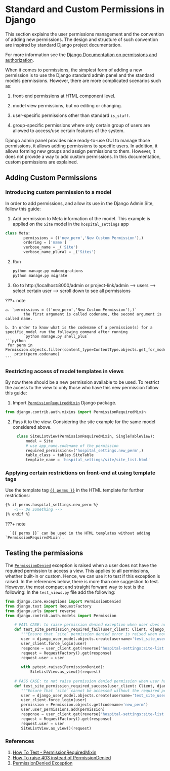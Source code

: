 # Standard and Custom Permissions in Django

This section explains the user permissions management and the convention of adding new permissions. The design and structure of such convention are inspired by standard Django project documentation.


For more information see the [Django Documentation on permissions and authorization](https://docs.djangoproject.com/en/dev/topics/auth/default/#permissions-and-authorization).

When it comes to permissions, the simplest form of adding a new permission is to use the Django standard admin panel and the standard models permissions. However, there are more complicated scenarios such as:

1. front-end permissions at HTML component level.

2. model view permissions, but no editing or changing.

3. user-specific permissions other than standard `is_staff`.

4. group-specific permissions where only certain group of users are allowed to access/use certain features of the system.


Django admin panel provides nice ready-to-use GUI to manage those permissions, it allows adding permissions to specific users. In addition, it allows forming new groups and assign permissions to them. However, it does not provide a way to add custom permissions. In this documentation, custom permissions are explained.

## Adding Custom Permissions

### Introducing custom permission to a model
In order to add permissions, and allow its use in the Django Admin Site, follow this guide:

1. Add permission to Meta information of the model. This example is applied on the `Site` model in the `hospital_settings` app
```python
class Meta:
        permissions = (('new_perm','New Custom Permission'),)
        ordering = ['name']
        verbose_name = _('Site')
        verbose_name_plural = _('Sites')
```

2. Run
   ```python
   python manage.py makemigrations
   python manage.py migrate
   ```

3. Go to http://localhost:8000/admin or project-link/admin --> users --> select certain user --> scroll down to see all permissions

???+ note

    a. `permissions = (('new_perm','New Custom Permission'),)`
            the first argument is called codename, the second argument is called name. 
    
    b. In order to know what is the codename of a permission(s) for a specific model run the following command after running
            `python manage.py shell_plus`
    ```python
     for perm in Permission.objects.filter(content_type=ContentType.objects.get_for_model(Site)):
        print(perm.codename)
    ```

### Restricting access of model templates in views

By now there should be a new permission available to be used. To restrict the access to the view to only those who have this new permission follow this guide:

1. Import [`PermissionRequiredMixin`](https://docs.djangoproject.com/en/dev/topics/auth/default/#the-permissionrequiredmixin-mixin) Django package.
```python
from django.contrib.auth.mixins import PermissionRequiredMixin
```

2. Pass it to the view. Considering the site example for the same model considered above.
```python
     class SiteListView(PermissionRequiredMixin, SingleTableView):
         model = Site
         # use app_name.codename of the permission
         required_permissions=('hospital_settings.new_perm',)
         table_class = tables.SiteTable
         template_name = 'hospital_settings/site/site_list.html'
```

### Applying certain restrictions on front-end at using template tags

Use the template tag [`{{ perms }}`](https://docs.djangoproject.com/en/dev/topics/auth/default/#permissions) in the HTML template for further restrictions:
```html
{% if perms.hospital_settings.new_perm %}
    <!-- Do Something -->
{% endif %}
```

???+ note

      `{{ perms }}` can be used in the HTML templates without adding `PermissionRequiredMixin`.

## Testing the permissions

The [`PermissionDenied`](https://docs.djangoproject.com/en/dev/topics/testing/tools/#exceptions) exception is raised when a user does not have the required permission to access a view. This applies to all permissions, whether built-in or custom. Hence, we can use it to test if this exception is raised. In the references below, there is more than one suggestion to test. However, the most compact and straight forward way to test is the following: In the `test_views.py` file add the following:

```python
from django.core.exceptions import PermissionDenied
from django.test import RequestFactory
from django.urls import reverse
from django.contrib.auth.models import Permission

    # FAIL CASE: to raise permission denied exception when user does not have right privilege 
    def test_site_permission_required_fail(user_client: Client, django_user_model: User) -> None:
       """Ensure that `site` permission denied error is raised when not having privilege"""
       user = django_user_model.objects.create(username='test_site_user')
       user_client.force_login(user)
       response = user_client.get(reverse('hospital-settings:site-list'))
       request = RequestFactory().get(response)
       request.user = user
   
       with pytest.raises(PermissionDenied):
           SiteListView.as_view()(request)
           
    # PASS CASE: to not raise permission denied permission when user has right privilege 
    def test_site_permission_required_success(user_client: Client, django_user_model: User) -> None:
       """Ensure that `site` cannot be accessed without the required permission."""
       user = django_user_model.objects.create(username='test_site_user')
       user_client.force_login(user)
       permission = Permission.objects.get(codename='new_perm')
       user.user_permissions.add(permission)
       response = user_client.get(reverse('hospital-settings:site-list'))
       request = RequestFactory().get(response)
       request.user = user
       SiteListView.as_view()(request)

```

### References

1. [How To Test - PermissionRequiredMixin]( https://splunktool.com/test-permissionrequiredmixin-raises-permissiondenied-instead-of-403)
2. [How To raise 403 instead of PermissionDenied]( https://stackoverflow.com/questions/42284168/test-permissionrequiredmixin-raises-permissiondenied-instead-of-403)
3. [PermissionDenied Exception](https://docs.djangoproject.com/en/dev/topics/testing/tools/#exceptions)
